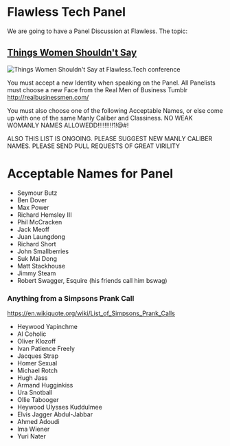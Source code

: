 # Flawless Tech Panel

We are going to have a Panel Discussion at Flawless. The topic:

## [Things Women Shouldn't Say](http://jsfiddle.net/grungerabbit/n9teqL5z/)

![Things Women Shouldn't Say at Flawless.Tech conference](http://i63.tinypic.com/1zgz6f7.png)

You must accept a new Identity when speaking on the Panel. All Panelists must choose a new Face from the Real Men of Business Tumblr http://realbusinessmen.com/

You must also choose one of the following Acceptable Names, or else come up with one of the same Manly Caliber and Classiness. NO WEAK WOMANLY NAMES ALLOWEDD!!!!!!!!!1!@#!

ALSO THIS LIST IS ONGOING. PLEASE SUGGEST NEW MANLY CALIBER NAMES. PLEASE SEND PULL REQUESTS OF GREAT VIRILITY

# Acceptable Names for Panel

- Seymour Butz
- Ben Dover
- Max Power
- Richard Hemsley III
- Phil McCracken
- Jack Meoff
- Juan Laungdong
- Richard Short
- John Smallberries
- Suk Mai Dong
- Matt Stackhouse
- Jimmy Steam
- Robert Swagger, Esquire (his friends call him bswag)

### Anything from a Simpsons Prank Call

https://en.wikiquote.org/wiki/List_of_Simpsons_Prank_Calls

- Heywood Yapinchme
- Al Coholic
- Oliver Klozoff
- Ivan Patience Freely
- Jacques Strap
- Homer Sexual
- Michael Rotch
- Hugh Jass
- Armand Hugginkiss
- Ura Snotball
- Ollie Tabooger
- Heywood Ulysses Kuddulmee
- Elvis Jagger Abdul-Jabbar
- Ahmed Adoudi
- Ima Wiener
- Yuri Nater
